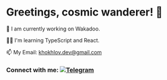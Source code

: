 # Greetings, cosmic wanderer! 🌌

🔭 I am currently working on Wakadoo.

🧑‍🎓 I'm learning TypeScript and React.

📫 My Email: khokhlov.dev@gmail.com

### **Connect with me: <a href="https://t.me/soulmate_dev" target="_blank"> <img src="https://img.shields.io/badge/Telegram-00BFFF?style=for-the-badge&logo=Telegram&logoColor=FFFFFF" alt=Telegram style="margin-bottom: 5px;" /></a>**
